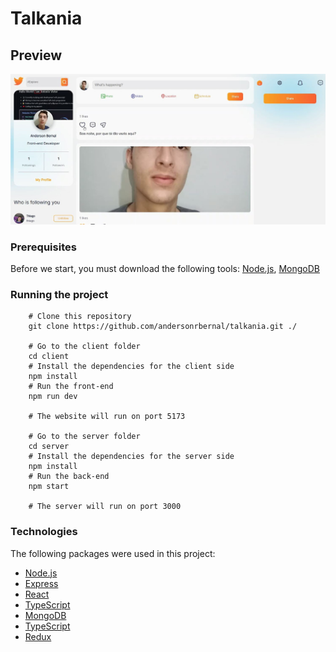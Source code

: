 # Talkania

## Preview

![preview](./preview.JPG)

### Prerequisites

Before we start, you must download the following tools:
[Node.js](https://nodejs.org/en/), [MongoDB](https://www.mongodb.com/docs/manual/installation/)

### Running the project

```
    # Clone this repository
    git clone https://github.com/andersonrbernal/talkania.git ./

    # Go to the client folder
    cd client 
    # Install the dependencies for the client side 
    npm install
    # Run the front-end
    npm run dev

    # The website will run on port 5173

    # Go to the server folder
    cd server
    # Install the dependencies for the server side
    npm install
    # Run the back-end
    npm start

    # The server will run on port 3000
```

### Technologies

The following packages were used in this project:

- [Node.js](https://nodejs.org/en/)
- [Express](https://expressjs.com/pt-br/)
- [React](https://pt-br.reactjs.org/)
- [TypeScript](https://www.typescriptlang.org/)
- [MongoDB](https://www.mongodb.com/)
- [TypeScript](https://www.typescriptlang.org/)
- [Redux](https://redux.js.org/)

